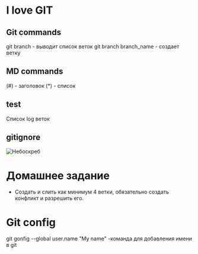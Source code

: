 # I love GIT

## Git commands
git branch - выводит список веток
git branch branch_name - создает ветку
## MD commands
(#) - заголовок
(*) - список

## test
Список log веток

## gitignore
![Небоскреб](picture.jpg)

# Домашнее задание 

- Создать и слить как минимум 4 ветки, обязательно создать конфликт и разрешить его. 

# Git config
git gonfig --global user.name "My name" -команда для добавления имени в git